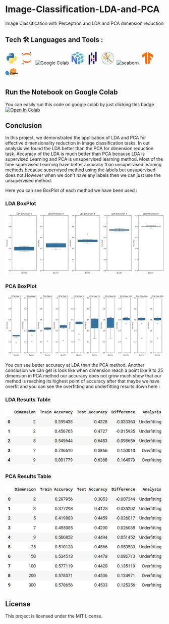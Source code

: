 # Image-Classification-LDA-and-PCA
Image Classification with Perceptron and LDA and PCA dimension reduction

## Tech :hammer_and_wrench: Languages and Tools :

<div>
  <img src="https://github.com/devicons/devicon/blob/master/icons/python/python-original.svg" title="Python" alt="Python" width="40" height="40"/>&nbsp;
  <img src="https://github.com/devicons/devicon/blob/master/icons/jupyter/jupyter-original.svg" title="Jupyter Notebook" alt="Jupyter Notebook" width="40" height="40"/>&nbsp;
  <img src="https://assets.st-note.com/img/1670632589167-x9aAV8lmnH.png" title="Google Colab" alt="Google Colab" width="40" height="40"/>&nbsp;
  <img src="https://github.com/devicons/devicon/blob/master/icons/numpy/numpy-original.svg" title="Numpy" alt="Numpy" width="40" height="40"/>&nbsp;
  <img src="https://github.com/devicons/devicon/blob/master/icons/pandas/pandas-original.svg"  title="Pandas" alt="Pandas" width="40" height="40"/>&nbsp;
  <img src="https://github.com/devicons/devicon/blob/master/icons/matplotlib/matplotlib-original.svg"  title="MatPlotLib" alt="MatPlotLib" width="40" height="40"/>&nbsp;
  <img src="https://cdn.worldvectorlogo.com/logos/seaborn-1.svg"  title="seaborn" alt="seaborn" width="40" height="40"/>&nbsp;
  <img src="https://github.com/devicons/devicon/blob/master/icons/tensorflow/tensorflow-original.svg"  title="tensorflow" alt="tensorflow" width="40" height="40"/>&nbsp;
  <img src="https://github.com/devicons/devicon/blob/master/icons/scikitlearn/scikitlearn-original.svg"  title="Sci-kit Learn" alt="Sci-kit Learn" width="40" height="40"/>&nbsp;
</div>


## Run the Notebook on Google Colab

You can easily run this code on google colab by just clicking this badge [![Open In Colab](https://colab.research.google.com/assets/colab-badge.svg)](https://colab.research.google.com/github/AsadiAhmad/Image-Classification-LDA-and-PCA/blob/main/Image_Classification_with_LDA_%26_PCA.ipynb)

## Conclusion

In this project, we demonstrated the application of LDA and PCA for effective dimensionality reduction in image classification tasks. In out analysis we found the LDA better than the PCA for dimension reduction task. Accuracy of the LDA is much better than PCA because LDA is supervised Learning and PCA is unsupervised learning method. Most of the time supervised Learning have better accuracy than unsupervised learning methods because supervised method using the labels but unsupervised does not.However when we don't have any labels then we can just use the unsupervised method.

Here you can see BoxPlot of each method we have been used :

### LDA BoxPlot

<img src="/Pictures/BoxPlot-LDA.png"/>

### PCA BoxPlot

<img src="/Pictures/BoxPlot-PCA.png"/>

You can see better accuracy at LDA than the PCA method. Another conclusion we can get is look like when dimension reach a point like 9 to 25 dimension in PCA method our accuracy does not grow much show that our method is reaching its highest point of accuracy after that maybe we have overfit and you can see the overfitting and underfitting results down here :

### LDA Results Table

<img src="/Pictures/conclusion-table-LDA.JPG"/>

### PCA Results Table

<img src="/Pictures/conclusion-table-PCA.JPG"/>

## License

This project is licensed under the MIT License.
